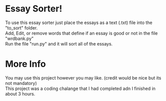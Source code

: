 # Essay Sorter!
To use this essay sorter just place the essays as a text (.txt) file into the "to_sort" folder.<br />
Add, Edit, or remove words that define if an essay is good or not in the file "wrdbank.py"<br />
Run the file "run.py" and it will sort all of the essays.<br />
# More Info
You may use this project however you may like. (credit would be nice but its not mandatory)<br />
This project was a coding chalange that I had completed adn I finished in about 3 hours.<br />
